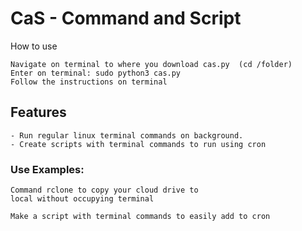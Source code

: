 # CaS - Command and Script

How to use

    Navigate on terminal to where you download cas.py  (cd /folder)
    Enter on terminal: sudo python3 cas.py
    Follow the instructions on terminal

## Features
    - Run regular linux terminal commands on background.
    - Create scripts with terminal commands to run using cron

### Use Examples:
    Command rclone to copy your cloud drive to 
    local without occupying terminal

    Make a script with terminal commands to easily add to cron
